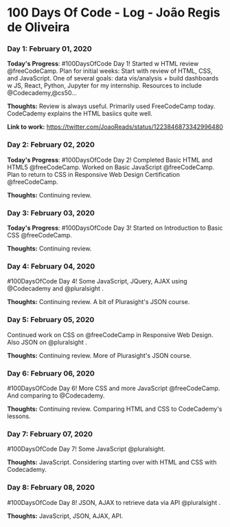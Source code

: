 # 100 Days Of Code - Log - João Regis de Oliveira

### Day 1: February 01, 2020

**Today's Progress**: 
#100DaysOfCode Day 1!
Started w HTML review @freeCodeCamp.
Plan for initial weeks: Start with review of HTML, CSS, and JavaScript. 
One of several goals: data vis/analysis + build dashboards w JS, React, Python, Jupyter for my internship.
Resources to include @Codecademy,@cs50...

**Thoughts:** Review is always useful. Primarily used FreeCodeCamp today. CodeCademy explains the HTML basiics quite well.

**Link to work:** https://twitter.com/JoaoReads/status/1223846873342996480

### Day 2: February 02, 2020

**Today's Progress**:
#100DaysOfCode Day 2!
Completed Basic HTML and HTML5 @freeCodeCamp.
Worked on Basic JavaScript @freeCodeCamp.
Plan to return to CSS in Responsive Web Design Certification @freeCodeCamp.

**Thoughts:** Continuing review.

### Day 3: February 03, 2020

**Today's Progress**:
#100DaysOfCode Day 3!
Started on Introduction to Basic CSS @freeCodeCamp.

**Thoughts:** Continuing review.

### Day 4: February 04, 2020
#100DaysOfCode Day 4!
Some JavaScript, JQuery, AJAX using @Codecademy and @pluralsight .

**Thoughts:** Continuing review. A bit of Plurasight's JSON course.



### Day 5: February 05, 2020
Continued work on CSS on @freeCodeCamp in Responsive Web Design. Also JSON on @pluralsight .

**Thoughts:** Continuing review. More of Plurasight's JSON course.


### Day 6: February 06, 2020
#100DaysOfCode Day 6!
More CSS and more JavaScript @freeCodeCamp. And comparing to @Codecademy.

**Thoughts:** Continuing review. Comparing HTML and CSS to CodeCademy's lessons.

### Day 7: February 07, 2020
#100DaysOfCode Day 7!
Some JavaScript @pluralsight.

**Thoughts:** JavaScript. Considering starting over with HTML and CSS with Codecademy.

### Day 8: February 08, 2020
#100DaysOfCode Day 8!
JSON, AJAX to retrieve data via API @pluralsight .

**Thoughts:** JavaScript, JSON, AJAX, API.
